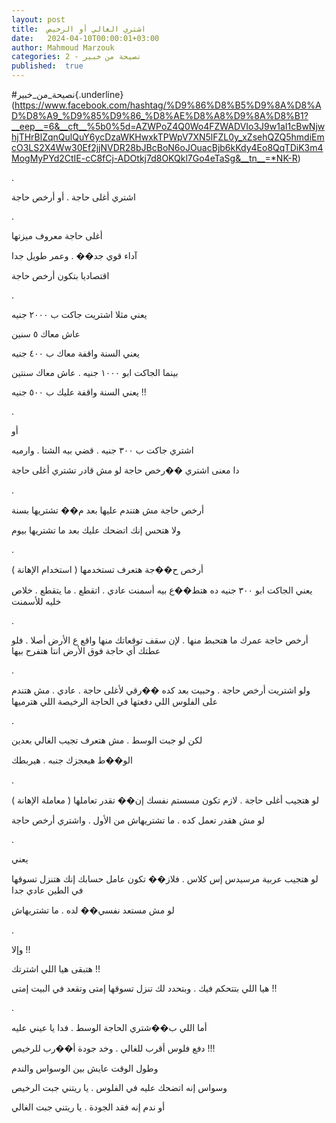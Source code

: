 ```yaml
---
layout: post
title:  اشتري الغالي أو الرخيص
date:   2024-04-10T00:00:01+03:00
author: Mahmoud Marzouk
categories: 2 - نصيحة من خبير
published:  true
---
```

\#نصيحة_من_خبير{.underline}(https://www.facebook.com/hashtag/%D9%86%D8%B5%D9%8A%D8%AD%D8%A9_%D9%85%D9%86_%D8%AE%D8%A8%D9%8A%D8%B1?__eep__=6&__cft__%5b0%5d=AZWPoZ4Q0Wo4FZWADVIo3J9w1aI1cBwNjwhjTHrBlZqnQulQuY6ycDzaWKHwxkTPWpV7XN5lFZL0y_xZsehQZQ5hmdiEmcO3LS2X4Ww30Ef2jjNVDR28bJBcBoN6oJOuacBjb6kKdy4Eo8QqTDiK3m4MogMyPYd2CtIE-cC8fCj-ADOtkj7d8OKQkl7Go4eTaSg&__tn__=*NK-R)

.

اشتري أغلى حاجة . أو أرخص حاجة

.

أغلى حاجة معروف ميزتها

آداء قوي جد�� . وعمر طويل جدا

اقتصاديا بتكون أرخص حاجة

.

يعني مثلا اشتريت جاكت ب ٢٠٠٠ جنيه

عاش معاك ٥ سنين

يعني السنة واقفة معاك ب ٤٠٠ جنيه

بينما الجاكت ابو ١٠٠٠ جنيه . عاش معاك سنتين

يعني السنة واقفة عليك ب ٥٠٠ جنيه !!

.

أو

اشتري جاكت ب ٣٠٠ جنيه . قضي بيه الشتا . وارميه

دا معنى اشتري ��رخص حاجة لو مش قادر تشتري أغلى حاجة

.

أرخص حاجة مش هتندم عليها بعد م�� تشتريها بسنة

ولا هتحس إنك اتضحك عليك بعد ما تشتريها بيوم

.

أرخص ح��جة هتعرف تستخدمها ( استخدام الإهانة )

يعني الجاكت ابو ٣٠٠ جنيه ده هتط��ع بيه أسمنت عادي . اتقطع . ما يتقطع .
خلاص خليه للأسمنت

.

أرخص حاجة عمرك ما هتحبط منها . لإن سقف توقعاتك منها واقع ع الأرض أصلا .
فلو عطتك أي حاجة فوق الأرض انتا هتفرح بيها

.

ولو اشتريت أرخص حاجة . وحبيت بعد كده ��رقي لأغلى حاجة . عادي . مش هتندم
على الفلوس اللي دفعتها في الحاجة الرخيصة اللي هترميها

.

لكن لو جبت الوسط . مش هتعرف تجيب الغالي بعدين

الو��ط هيعجزك جنبه . هيربطك

.

لو هتجيب أغلى حاجة . لازم تكون مسستم نفسك إن�� تقدر تعاملها ( معاملة
الإهانة )

لو مش هقدر تعمل كده . ما تشتريهاش من الأول . واشتري أرخص
حاجة

.

يعني

لو هتجيب عربية مرسيدس إس كلاس . فلاز�� تكون عامل حسابك إنك هتنزل تسوقها
في الطين عادي جدا

لو مش مستعد نفسي�� لده . ما تشتريهاش

.

وإلا !!

هتبقى هيا اللي اشترتك !!

هيا اللي بتتحكم فيك . وبتحدد لك تنزل تسوقها إمتى وتقعد في البيت
إمتى !!

.

أما اللي ب��شتري الحاجة الوسط . فدا يا عيني عليه

دفع فلوس أقرب للغالي . وخد جودة أ��رب للرخيص !!!

وطول الوقت عايش بين الوسواس والندم

وسواس إنه اتضحك عليه في الفلوس . يا ريتني جبت الرخيص

أو ندم إنه فقد الجودة . يا ريتني جبت الغالي
